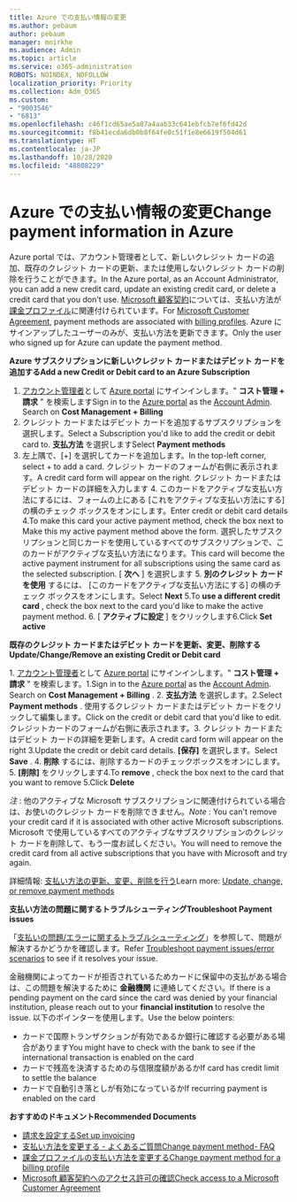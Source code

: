 ```yaml
---
title: Azure での支払い情報の変更
ms.author: pebaum
author: pebaum
manager: mnirkhe
ms.audience: Admin
ms.topic: article
ms.service: o365-administration
ROBOTS: NOINDEX, NOFOLLOW
localization_priority: Priority
ms.collection: Adm_O365
ms.custom:
- "9003546"
- "6813"
ms.openlocfilehash: c46f1cd65ae5a07a4aab33c641ebfcb7ef6fd42d
ms.sourcegitcommit: f8b41ecda6db0b8f64fe0c51f1e8e6619f504d61
ms.translationtype: HT
ms.contentlocale: ja-JP
ms.lasthandoff: 10/28/2020
ms.locfileid: "48808229"
---
```

# <a name="change-payment-information-in-azure"></a><span data-ttu-id="62aac-102">Azure での支払い情報の変更</span><span class="sxs-lookup"><span data-stu-id="62aac-102">Change payment information in Azure</span></span>

<span data-ttu-id="62aac-103">Azure portal では、アカウント管理者として、新しいクレジット カードの追加、既存のクレジット カードの更新、または使用しないクレジット カードの削除を行うことができます。</span><span class="sxs-lookup"><span data-stu-id="62aac-103">In the Azure portal, as an Account Administrator, you can add a new credit card, update an existing credit card, or delete a credit card that you don't use.</span></span> <span data-ttu-id="62aac-104">[Microsoft 顧客契約](https://docs.microsoft.com/azure/billing/billing-how-to-change-credit-card?WT.mc_id=Portal-Microsoft_Azure_Support#check-access-to-a-microsoft-customer-agreement)については、支払い方法が[課金プロファイル](https://docs.microsoft.com/azure/billing/billing-how-to-change-credit-card?WT.mc_id=Portal-Microsoft_Azure_Support#change-payment-method-for-a-billing-profile)に関連付けられています。</span><span class="sxs-lookup"><span data-stu-id="62aac-104">For [Microsoft Customer Agreement](https://docs.microsoft.com/azure/billing/billing-how-to-change-credit-card?WT.mc_id=Portal-Microsoft_Azure_Support#check-access-to-a-microsoft-customer-agreement), payment methods are associated with [billing profiles](https://docs.microsoft.com/azure/billing/billing-how-to-change-credit-card?WT.mc_id=Portal-Microsoft_Azure_Support#change-payment-method-for-a-billing-profile).</span></span> <span data-ttu-id="62aac-105">Azure にサインアップしたユーザーのみが、支払い方法を更新できます。</span><span class="sxs-lookup"><span data-stu-id="62aac-105">Only the user who signed up for Azure can update the payment method.</span></span>

<span data-ttu-id="62aac-106">**Azure サブスクリプションに新しいクレジット カードまたはデビット カードを追加する**</span><span class="sxs-lookup"><span data-stu-id="62aac-106">**Add a new Credit or Debit card to an Azure Subscription**</span></span>

1. <span data-ttu-id="62aac-107">[アカウント管理者](https://docs.microsoft.com/azure/billing/billing-subscription-transfer?WT.mc_id=Portal-Microsoft_Azure_Support#whoisaa)として [Azure portal](https://portal.azure.com/) にサインインします。" **コスト管理 + 請求** " を検索します</span><span class="sxs-lookup"><span data-stu-id="62aac-107">Sign in to the [Azure portal](https://portal.azure.com/) as the [Account Admin](https://docs.microsoft.com/azure/billing/billing-subscription-transfer?WT.mc_id=Portal-Microsoft_Azure_Support#whoisaa). Search on **Cost Management + Billing**</span></span>
2. <span data-ttu-id="62aac-108">クレジット カードまたはデビット カードを追加するサブスクリプションを選択します。</span><span class="sxs-lookup"><span data-stu-id="62aac-108">Select a Subscription you'd like to add the credit or debit card to.</span></span> <span data-ttu-id="62aac-109">**支払方法** を選択します</span><span class="sxs-lookup"><span data-stu-id="62aac-109">Select **Payment methods**</span></span>
3. <span data-ttu-id="62aac-110">左上隅で、[+] を選択してカードを追加します。</span><span class="sxs-lookup"><span data-stu-id="62aac-110">In the top-left corner, select + to add a card.</span></span> <span data-ttu-id="62aac-111">クレジット カードのフォームが右側に表示されます。</span><span class="sxs-lookup"><span data-stu-id="62aac-111">A credit card form will appear on the right.</span></span> <span data-ttu-id="62aac-112">クレジット カードまたはデビット カードの詳細を入力します 4. このカードをアクティブな支払い方法にするには、フォームの上にある [これをアクティブな支払い方法にする] の横のチェック ボックスをオンにします。</span><span class="sxs-lookup"><span data-stu-id="62aac-112">Enter credit or debit card details 4.To make this card your active payment method, check the box next to Make this my active payment method above the form.</span></span> <span data-ttu-id="62aac-113">選択したサブスクリプションと同じカードを使用しているすべてのサブスクリプションで、このカードがアクティブな支払い方法になります。</span><span class="sxs-lookup"><span data-stu-id="62aac-113">This card will become the active payment instrument for all subscriptions using the same card as the selected subscription.</span></span> <span data-ttu-id="62aac-114">[ **次へ** ] を選択します 5. **別のクレジット カードを使用** するには、 [このカードをアクティブな支払い方法にする] の横のチェック ボックスをオンにします。</span><span class="sxs-lookup"><span data-stu-id="62aac-114">Select **Next** 5.To **use a different credit card** , check the box next to the card you'd like to make the active payment method.</span></span>
<span data-ttu-id="62aac-115">6. [ **アクティブに設定** ] をクリックします</span><span class="sxs-lookup"><span data-stu-id="62aac-115">6.Click **Set active**</span></span>

<span data-ttu-id="62aac-116">**既存のクレジット カードまたはデビット カードを更新、変更、削除する**</span><span class="sxs-lookup"><span data-stu-id="62aac-116">**Update/Change/Remove an existing Credit or Debit card**</span></span>

<span data-ttu-id="62aac-117">1. [アカウント管理者](https://docs.microsoft.com/azure/billing/billing-subscription-transfer?WT.mc_id=Portal-Microsoft_Azure_Support#whoisaa)として [Azure portal](https://portal.azure.com/) にサインインします。" **コスト管理 + 請求** " を検索します。</span><span class="sxs-lookup"><span data-stu-id="62aac-117">1.Sign in to the [Azure portal](https://portal.azure.com/) as the [Account Admin](https://docs.microsoft.com/azure/billing/billing-subscription-transfer?WT.mc_id=Portal-Microsoft_Azure_Support#whoisaa). Search on **Cost Management + Billing** .</span></span>
<span data-ttu-id="62aac-118">2. **支払方法** を選択します。</span><span class="sxs-lookup"><span data-stu-id="62aac-118">2.Select **Payment methods** .</span></span> <span data-ttu-id="62aac-119">使用するクレジット カードまたはデビット カードをクリックして編集します。</span><span class="sxs-lookup"><span data-stu-id="62aac-119">Click on the credit or debit card that you'd like to edit.</span></span> <span data-ttu-id="62aac-120">クレジットカードのフォームが右側に表示されます。3. クレジット カードまたはデビット カードの詳細を更新します。</span><span class="sxs-lookup"><span data-stu-id="62aac-120">A credit card form will appear on the right 3.Update the credit or debit card details.</span></span> <span data-ttu-id="62aac-121">**[保存]** を選択します。</span><span class="sxs-lookup"><span data-stu-id="62aac-121">Select **Save** .</span></span>
<span data-ttu-id="62aac-122">4. **削除** するには、削除するカードのチェックボックスをオンにします。5. **[削除]** をクリックします</span><span class="sxs-lookup"><span data-stu-id="62aac-122">4.To **remove** , check the box next to the card that you want to remove 5.Click **Delete**</span></span>

<span data-ttu-id="62aac-123">_注_ : 他のアクティブな Microsoft サブスクリプションに関連付けられている場合は、お使いのクレジット カードを削除できません。</span><span class="sxs-lookup"><span data-stu-id="62aac-123">_Note_ : You can't remove your credit card if it is associated with other active Microsoft subscriptions.</span></span> <span data-ttu-id="62aac-124">Microsoft で使用しているすべてのアクティブなサブスクリプションのクレジット カードを削除して、もう一度お試しください。</span><span class="sxs-lookup"><span data-stu-id="62aac-124">You will need to remove the credit card from all active subscriptions that you have with Microsoft and try again.</span></span>

<span data-ttu-id="62aac-125">詳細情報: [支払い方法の更新、変更、削除を行う](https://docs.microsoft.com/azure/billing/billing-how-to-change-credit-card?WT.mc_id=Portal-Microsoft_Azure_Support)</span><span class="sxs-lookup"><span data-stu-id="62aac-125">Learn more: [Update, change, or remove payment methods](https://docs.microsoft.com/azure/billing/billing-how-to-change-credit-card?WT.mc_id=Portal-Microsoft_Azure_Support)</span></span>

<span data-ttu-id="62aac-126">**支払い方法の問題に関するトラブルシューティング**</span><span class="sxs-lookup"><span data-stu-id="62aac-126">**Troubleshoot Payment issues**</span></span>

<span data-ttu-id="62aac-127">「[支払いの問題/エラーに関するトラブルシューティング](https://support.microsoft.com/help/4505172/troubleshooting-payment-issues)」を参照して、問題が解決するかどうかを確認します。</span><span class="sxs-lookup"><span data-stu-id="62aac-127">Refer [Troubleshoot payment issues/error scenarios](https://support.microsoft.com/help/4505172/troubleshooting-payment-issues) to see if it resolves your issue.</span></span>

<span data-ttu-id="62aac-128">金融機関によってカードが拒否されているためカードに保留中の支払がある場合は、この問題を解決するために **金融機関** に連絡してください。</span><span class="sxs-lookup"><span data-stu-id="62aac-128">If there is a pending payment on the card since the card was denied by your financial institution, please reach out to your **financial institution** to resolve the issue.</span></span> <span data-ttu-id="62aac-129">以下のポインターを使用します。</span><span class="sxs-lookup"><span data-stu-id="62aac-129">Use the below pointers:</span></span>

- <span data-ttu-id="62aac-130">カードで国際トランザクションが有効であるか銀行に確認する必要がある場合があります</span><span class="sxs-lookup"><span data-stu-id="62aac-130">You might have to check with the bank to see if the international transaction is enabled on the card</span></span>
- <span data-ttu-id="62aac-131">カードで残高を決済するための与信限度額があるか</span><span class="sxs-lookup"><span data-stu-id="62aac-131">If card has credit limit to settle the balance</span></span>
- <span data-ttu-id="62aac-132">カードで自動引き落としが有効になっているか</span><span class="sxs-lookup"><span data-stu-id="62aac-132">If recurring payment is enabled on the card</span></span>

<span data-ttu-id="62aac-133">**おすすめのドキュメント**</span><span class="sxs-lookup"><span data-stu-id="62aac-133">**Recommended Documents**</span></span>

- [<span data-ttu-id="62aac-134">請求を設定する</span><span class="sxs-lookup"><span data-stu-id="62aac-134">Set up invoicing</span></span>](https://azure.microsoft.com/pricing/invoicing/)
- [<span data-ttu-id="62aac-135">支払い方法を変更する - よくあるご質問</span><span class="sxs-lookup"><span data-stu-id="62aac-135">Change payment method- FAQ</span></span>](https://docs.microsoft.com/azure/billing/billing-how-to-change-credit-card?WT.mc_id=Portal-Microsoft_Azure_Support#frequently-asked-questions)
- [<span data-ttu-id="62aac-136">課金プロファイルの支払い方法を変更する</span><span class="sxs-lookup"><span data-stu-id="62aac-136">Change payment method for a billing profile</span></span>](https://docs.microsoft.com/azure/billing/billing-how-to-change-credit-card?WT.mc_id=Portal-Microsoft_Azure_Support#change-payment-method-for-a-billing-profile)
- [<span data-ttu-id="62aac-137">Microsoft 顧客契約へのアクセス許可の確認</span><span class="sxs-lookup"><span data-stu-id="62aac-137">Check access to a Microsoft Customer Agreement</span></span>](https://docs.microsoft.com/azure/billing/billing-how-to-change-credit-card?WT.mc_id=Portal-Microsoft_Azure_Support#check-access-to-a-microsoft-customer-agreement)